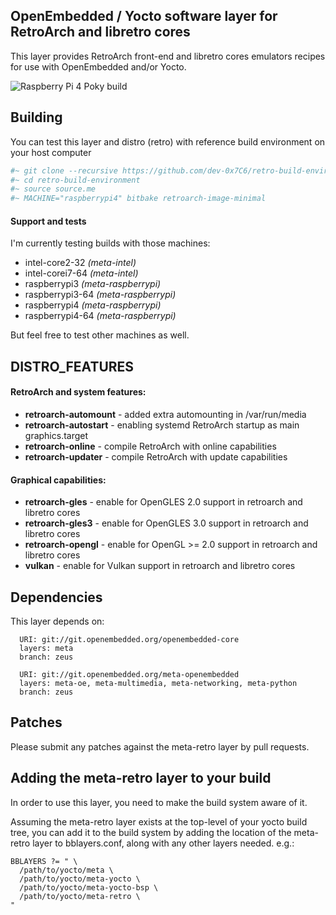 ## OpenEmbedded / Yocto software layer for RetroArch and libretro cores

This layer provides RetroArch front-end and libretro cores emulators
recipes for use with OpenEmbedded and/or Yocto.

![Raspberry Pi 4 Poky build](https://devwork.space/wp-content/uploads/2020/01/IMG_20200108_205652-scaled.jpg)

## Building

You can test this layer and distro (retro) with reference build environment on your host computer

```sh
#~ git clone --recursive https://github.com/dev-0x7C6/retro-build-environment.git
#~ cd retro-build-environment
#~ source source.me
#~ MACHINE="raspberrypi4" bitbake retroarch-image-minimal
```

#### Support and tests

I'm currently testing builds with those machines: 
* intel-core2-32 *(meta-intel)*
* intel-corei7-64 *(meta-intel)*
* raspberrypi3 *(meta-raspberrypi)*
* raspberrypi3-64 *(meta-raspberrypi)*
* raspberrypi4 *(meta-raspberrypi)*
* raspberrypi4-64 *(meta-raspberrypi)*

But feel free to test other machines as well.

## DISTRO_FEATURES

#### RetroArch and system features:

* **retroarch-automount** - added extra automounting in /var/run/media
* **retroarch-autostart** - enabling systemd RetroArch startup as main graphics.target
* **retroarch-online** - compile RetroArch with online capabilities
* **retroarch-updater** - compile RetroArch with update capabilities

#### Graphical capabilities:
* **retroarch-gles** - enable for OpenGLES 2.0 support in retroarch and libretro cores
* **retroarch-gles3** - enable for OpenGLES 3.0 support in retroarch and libretro cores
* **retroarch-opengl** - enable for OpenGL >= 2.0 support in retroarch and libretro cores
* **vulkan** - enable for Vulkan support in retroarch and libretro cores

## Dependencies
This layer depends on:
```
  URI: git://git.openembedded.org/openembedded-core
  layers: meta
  branch: zeus
  
  URI: git://git.openembedded.org/meta-openembedded
  layers: meta-oe, meta-multimedia, meta-networking, meta-python
  branch: zeus
```

## Patches

Please submit any patches against the meta-retro layer by pull requests.

## Adding the meta-retro layer to your build

In order to use this layer, you need to make the build system aware of
it.

Assuming the meta-retro layer exists at the top-level of your
yocto build tree, you can add it to the build system by adding the
location of the meta-retro layer to bblayers.conf, along with any
other layers needed. e.g.:
```
BBLAYERS ?= " \
  /path/to/yocto/meta \
  /path/to/yocto/meta-yocto \
  /path/to/yocto/meta-yocto-bsp \
  /path/to/yocto/meta-retro \
"
```
